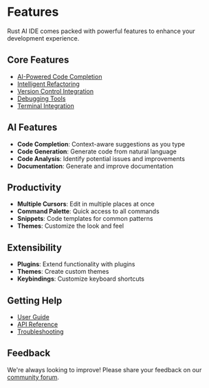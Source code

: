 # Features

Rust AI IDE comes packed with powerful features to enhance your development experience.

## Core Features

- [AI-Powered Code Completion](ai-features.html)
- [Intelligent Refactoring](refactoring.html)
- [Version Control Integration](version-control.html)
- [Debugging Tools](debugging.html)
- [Terminal Integration](terminal.html)

## AI Features

- **Code Completion**: Context-aware suggestions as you type
- **Code Generation**: Generate code from natural language
- **Code Analysis**: Identify potential issues and improvements
- **Documentation**: Generate and improve documentation

## Productivity

- **Multiple Cursors**: Edit in multiple places at once
- **Command Palette**: Quick access to all commands
- **Snippets**: Code templates for common patterns
- **Themes**: Customize the look and feel

## Extensibility

- **Plugins**: Extend functionality with plugins
- **Themes**: Create custom themes
- **Keybindings**: Customize keyboard shortcuts

## Getting Help

- [User Guide](../user-guide/README.html)
- [API Reference](../api/README.html)
- [Troubleshooting](../user-guide/troubleshooting.html)

## Feedback

We're always looking to improve! Please share your feedback on our [community forum](https://github.com/rust-ai-ide/rust-ai-ide/discussions).
